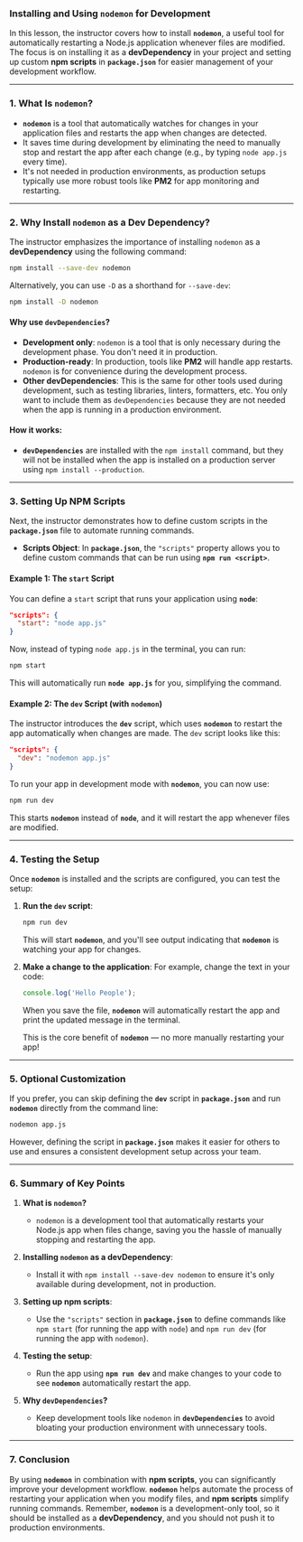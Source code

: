 ### Installing and Using `nodemon` for Development

In this lesson, the instructor covers how to install **`nodemon`**, a useful tool for automatically restarting a Node.js application whenever files are modified. The focus is on installing it as a **devDependency** in your project and setting up custom **npm scripts** in **`package.json`** for easier management of your development workflow.

---

### 1. **What Is `nodemon`?**
- **`nodemon`** is a tool that automatically watches for changes in your application files and restarts the app when changes are detected.
- It saves time during development by eliminating the need to manually stop and restart the app after each change (e.g., by typing `node app.js` every time).
- It's not needed in production environments, as production setups typically use more robust tools like **PM2** for app monitoring and restarting.

---

### 2. **Why Install `nodemon` as a Dev Dependency?**

The instructor emphasizes the importance of installing `nodemon` as a **devDependency** using the following command:

```bash
npm install --save-dev nodemon
```

Alternatively, you can use `-D` as a shorthand for `--save-dev`:

```bash
npm install -D nodemon
```

#### Why use `devDependencies`?
- **Development only**: `nodemon` is a tool that is only necessary during the development phase. You don't need it in production.
- **Production-ready**: In production, tools like **PM2** will handle app restarts. `nodemon` is for convenience during the development process.
- **Other devDependencies**: This is the same for other tools used during development, such as testing libraries, linters, formatters, etc. You only want to include them as `devDependencies` because they are not needed when the app is running in a production environment.

#### How it works:
- **`devDependencies`** are installed with the `npm install` command, but they will not be installed when the app is installed on a production server using `npm install --production`.

---

### 3. **Setting Up NPM Scripts**

Next, the instructor demonstrates how to define custom scripts in the **`package.json`** file to automate running commands.

- **Scripts Object**: In **`package.json`**, the `"scripts"` property allows you to define custom commands that can be run using **`npm run <script>`**.
  
#### Example 1: The `start` Script

You can define a `start` script that runs your application using **`node`**:

```json
"scripts": {
  "start": "node app.js"
}
```

Now, instead of typing `node app.js` in the terminal, you can run:

```bash
npm start
```

This will automatically run **`node app.js`** for you, simplifying the command.

#### Example 2: The `dev` Script (with `nodemon`)

The instructor introduces the **`dev`** script, which uses **`nodemon`** to restart the app automatically when changes are made. The `dev` script looks like this:

```json
"scripts": {
  "dev": "nodemon app.js"
}
```

To run your app in development mode with **`nodemon`**, you can now use:

```bash
npm run dev
```

This starts **`nodemon`** instead of **`node`**, and it will restart the app whenever files are modified.

---

### 4. **Testing the Setup**

Once **`nodemon`** is installed and the scripts are configured, you can test the setup:

1. **Run the `dev` script**:
   ```bash
   npm run dev
   ```
   This will start **`nodemon`**, and you'll see output indicating that **`nodemon`** is watching your app for changes.

2. **Make a change to the application**:
   For example, change the text in your code:
   ```javascript
   console.log('Hello People');
   ```
   When you save the file, **`nodemon`** will automatically restart the app and print the updated message in the terminal.

   This is the core benefit of **`nodemon`** — no more manually restarting your app!

---

### 5. **Optional Customization**

If you prefer, you can skip defining the **`dev`** script in **`package.json`** and run **`nodemon`** directly from the command line:

```bash
nodemon app.js
```

However, defining the script in **`package.json`** makes it easier for others to use and ensures a consistent development setup across your team.

---

### 6. **Summary of Key Points**

1. **What is `nodemon`?**
   - `nodemon` is a development tool that automatically restarts your Node.js app when files change, saving you the hassle of manually stopping and restarting the app.

2. **Installing `nodemon` as a devDependency**:
   - Install it with `npm install --save-dev nodemon` to ensure it's only available during development, not in production.

3. **Setting up npm scripts**:
   - Use the `"scripts"` section in **`package.json`** to define commands like `npm start` (for running the app with `node`) and `npm run dev` (for running the app with `nodemon`).

4. **Testing the setup**:
   - Run the app using **`npm run dev`** and make changes to your code to see **`nodemon`** automatically restart the app.

5. **Why `devDependencies`?**
   - Keep development tools like `nodemon` in **`devDependencies`** to avoid bloating your production environment with unnecessary tools.

---

### 7. **Conclusion**

By using **`nodemon`** in combination with **npm scripts**, you can significantly improve your development workflow. **`nodemon`** helps automate the process of restarting your application when you modify files, and **npm scripts** simplify running commands. Remember, **`nodemon`** is a development-only tool, so it should be installed as a **devDependency**, and you should not push it to production environments.

